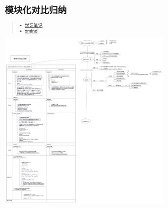# 模块化对比归纳

> + [学习笔记](https://garvenzhang.github.io/2018/02/09/modularization-01/)
> + [xmind](模块化对比归纳.xmind)

![模块化对比归纳.webp](模块化对比归纳.webp)
